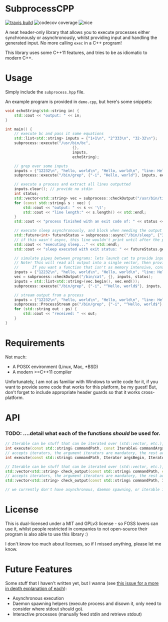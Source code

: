 # SubprocessCPP

[![travis build](https://img.shields.io/travis/pnappa/subprocesscpp/master.svg)](https://img.shields.io/travis/pnappa/subprocesscpp/master.svg) ![codecov coverage](https://img.shields.io/codecov/c/github/pnappa/subprocesscpp.svg) ![nice](https://img.shields.io/badge/legit-this%20makes%20the%20project%20look%20better-brightgreen.svg)

A neat header-only library that allows you to execute processes either synchronously or asynchronously, whilst providing input and handling the generated input. No more calling `exec` in a C++ program!

This library uses some C++11 features, and tries to be as idiomatic to modern C++.

# Usage
Simply include the `subprocess.hpp` file.

An example program is provided in `demo.cpp`, but here's some snippets:

```C++
void echoString(std::string in) {
    std::cout << "output: " << in;
}

int main() {
    // execute bc and pass it some equations
    std::list<std::string> inputs = {"1+1\n", "2^333\n", "32-32\n"};
    subprocess::execute("/usr/bin/bc", 
                              {}, 
                              inputs, 
                              echoString);

    // grep over some inputs
    inputs = {"12232\n", "hello, world\n", "Hello, world\n", "line: Hello, world!\n"};
    subprocess::execute("/bin/grep", {"-i", "Hello, world"}, inputs, echoString);

    // execute a process and extract all lines outputted
    inputs.clear(); // provide no stdin
    int status;
    std::vector<std::string> vec = subprocess::checkOutput("/usr/bin/time", {"sleep", "1"}, inputs, status);
    for (const std::string& s : vec) {
        std::cout << "output: " << s << '\t';
        std::cout << "line length:" << s.length() << std::endl;
    }
    std::cout << "process finished with an exit code of: " << status << std::endl;

    // execute sleep asynchronously, and block when needing the output
    std::future<int> futureStatus = subprocess::async("/bin/sleep", {"3"}, inputs, [](std::string) {});
    // if this wasn't async, this line wouldn't print until after the process finished!
    std::cout << "executing sleep..." << std::endl;
    std::cout << "sleep executed with exit status: " << futureStatus.get() << std::endl;

    // simulate pipes between programs: lets launch cat to provide input into a grep process!
    // Note! This will read all output into a single vector, then provide this as input into the second process
    //      If you want a function that isn't as memory intensive, consider streamOutput, which provides an iterator interface
    inputs = {"12232\n", "hello, world\n", "Hello, world\n", "line: Hello, world!\n"};
    vec = subprocess::checkOutput("/bin/cat", {}, inputs, status);
    inputs = std::list<std::string>(vec.begin(), vec.end());
    subprocess::execute("/bin/grep", {"-i", "^Hello, world$"}, inputs, echoString);

    // stream output from a process
    inputs = {"12232\n", "hello, world\n", "Hello, world\n", "line: Hello, world!\n"};
    subprocess::ProcessStream ps("/bin/grep", {"-i", "^Hello, world$"}, inputs);
    for (std::string out : ps) {
        std::cout << "received: " << out;
    }
}
```

# Requirements
Not much:
 - A POSIX environment (Linux, Mac, \*BSD)
 - A modern >=C++11 compiler

Unfortunately, I am not as familiar with Windows to write code for it, if you want to provide some code that works for this platform, be my guest! But, don't forget to include appropriate header guards so that it works cross-platform.

# API
### TODO: ....detail what each of the functions _should_ be used for.

```C++
// Iterable can be stuff that can be iterated over (std::vector, etc.), all arguments other than commandPath are optional!
int execute(const std::string& commandPath, const Iterable& commandArgs, const Iterable& stdinInput, std::function<void(std::string)> lambda, const Iterable& environmentVariables);
// accepts iterators, the argument iterators are mandatory, the rest are optional
int execute(const std::string& commandPath, Iterator argsBegin, Iterator argsEnd, Iterator stdinBegin, Iterator stdinEnd, std::function<void(std::string)> lambda, Iterator envStart, Iterator envEnd);

// Iterable can be stuff that can be iterated over (std::vector, etc.), all arguments other than commandPath are optional!
std::vector<std::string> check_output(const std::string& commandPath, const Iterable& commandArgs, const Iterable& stdinInput, const Iterable& environmentVariables);
// accepts iterators, the argument iterators are mandatory, the rest are optional
std::vector<std::string> check_output(const std::string& commandPath, Iterator argsBegin, Iterator argsEnd, Iterator stdinBegin, Iterator stdinEnd, Iterator envStart, Iterator envEnd);

// we currently don't have asynchronous, daemon spawning, or iterable interaction yet.  coming soon(TM)
```

# License
This is dual-licensed under a MIT and GPLv3 license - so FOSS lovers can use it, whilst people restricted in companies to not open-source their program is also able to use this library :)

I don't know too much about licenses, so if I missed anything, please let me know.

# Future Features
Some stuff that I haven't written yet, but I wanna (see [this issue for a more in depth explanation of each](https://github.com/pnappa/subprocesscpp/issues/3)):
 - Asynchronous execution
 - Daemon spawning helpers (execute process and disown it, only need to consider where stdout should go).
 - Interactive processes (manually feed stdin and retrieve stdout)
